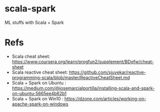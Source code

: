 # scala-spark
ML stuffs with Scala + Spark

# Refs

- Scala cheat sheet: https://www.coursera.org/learn/progfun2/supplement/BDqfw/cheat-sheet
- Scala reactive cheat sheet: https://github.com/sjuvekar/reactive-programming-scala/blob/master/ReactiveCheatSheet.md
- Scala + Spark on Ubuntu : https://medium.com/@josemarcialportilla/installing-scala-and-spark-on-ubuntu-5665ee4b62b1
- Scala + Spark on Win10 : https://dzone.com/articles/working-on-apache-spark-on-windows
